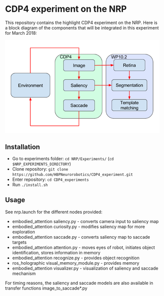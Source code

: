 CDP4 experiment on the NRP
====================

This repository contains the highlight CDP4 experiment on the NRP.
Here is a block diagram of the components that will be integrated in this experiment for March 2018:

![CDP4 experiment](img/experiment.png "Components of CDP4 experiment")


Installation
-----------

* Go to experiments folder: `cd NRP/Experiments/` (`cd $NRP_EXPERIMENTS_DIRECTORY`)
* Clone repository: `git clone https://github.com/HBPNeurorobotics/CDP4_experiment.git`
* Enter repository: `cd CDP4_experiments`
* Run `./install.sh`

Usage
-----

See nrp.launch for the different nodes provided:
* embodied_attention saliency.py - converts camera input to saliency map
* embodied_attention curiosity.py - modifies saliency map for more exploration
* embodied_attention saccade.py - converts saliency map to saccade targets
* embodied_attention attention.py - moves eyes of robot, initiates object identification, stores information in memory
* embodied_attention recognize.py - provides object recognition
* ros_holographic visual_memory_module.py - provides memory
* embodied_attention visualizer.py - visualization of saliency and saccade mechanism

For timing reasons, the saliency and saccade models are also available in transfer functions image_to_saccade*.py
